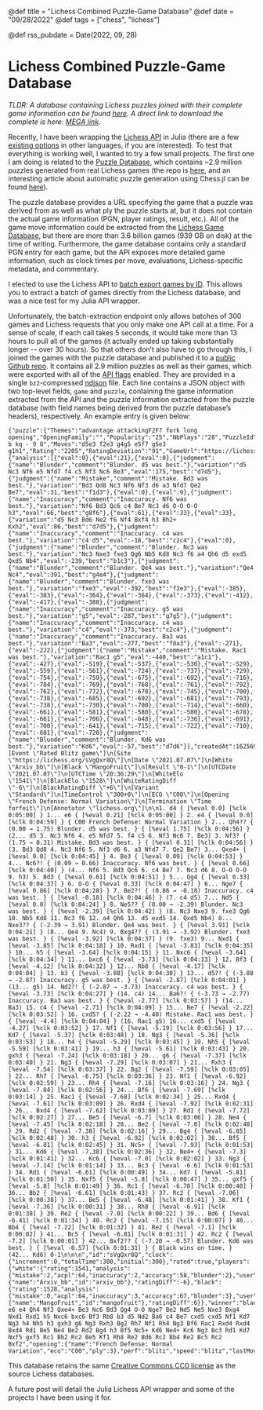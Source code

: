 @def title = "Lichess Combined Puzzle-Game Database"
@def date = "09/28/2022"
@def tags = ["chess", "lichess"]

@def rss_pubdate = Date(2022, 09, 28)

# Lichess Combined Puzzle-Game Database

*TLDR: A database containing Lichess puzzles joined with their complete game information can be found [here](https://github.com/mcognetta/lichess-combined-puzzle-db). A direct link to download the complete is here: [MEGA link](https://mega.nz/file/ZW8HwTAL#VLC2l2nagO7aQmac6W2WN-V2otJHtxtH4ZMxEqGC2_U).*

Recently, I have been wrapping the [Lichess API](https://lichess.org/api) in Julia (there are a few [existing options](https://lichess.org/api#section/Introduction/Clients) in other languages, if you are interested). To test that everything is working well, I wanted to try a few small projects. The first one I am doing is related to the [Puzzle Database](https://database.lichess.org/#puzzles), which contains ~2.9 million puzzles generated from real Lichess games (the repo is [here](https://github.com/ornicar/lichess-puzzler/tree/master/generator), and an interesting article about automatic puzzle generation using Chess.jl can be found [here](https://blog.playmagnus.com/generating-tactical-puzzles-with-stockfish-and-chess-jl-part-i/)).

The puzzle database provides a URL specifying the game that a puzzle was derived from as well as what ply the puzzle starts at, but it does not contain the actual game information (PGN, player ratings, result, etc.). All of the game move information could be extracted from the [Lichess Game Database](https://database.lichess.org/#standard_games), but there are more than 3.6 billion games (939 GB on disk) at the time of writing. Furthermore, the game database contains only a standard PGN entry for each game, but the API exposes more detailed game information, such as clock times per move, evaluations, Lichess-specific metadata, and commentary.

I elected to use the Lichess API to [batch export games by ID](https://lichess.org/api#tag/Games/operation/gamesExportIds). This allows you to extract a batch of games directly from the Lichess database, and was a nice test for my Julia API wrapper.

Unfortunately, the batch-extraction endpoint only allows batches of 300 games and Lichess requests that you only make one API call at a time. For a sense of scale, if each call takes 5 seconds, it would take more than 13 hours to pull all of the games (it actually ended up taking substantially longer -- over 30 hours). So that others don’t also have to go through this, I joined the games with the puzzle database and published it to a [public Github repo](https://github.com/mcognetta/lichess-combined-puzzle-db). It contains all 2.9 million puzzles as well as their games, which were exported with all of the [API flags](https://lichess.org/api#tag/Games/operation/gamesExportIds) enabled. They are provided in a single `bz2`-compressed [ndjson](http://ndjson.org/) file. Each line contains a JSON object with two top-level fields, `game` and `puzzle`, containing the game information extracted from the API and the puzzle information extracted from the puzzle database (with field names being derived from the puzzle database’s headers), respectively. An example entry is given below:

```
{"puzzle":{"Themes":"advantage attackingF2F7 fork long opening","OpeningFamily":"","Popularity":"25","NbPlays":"28","PuzzleId":"00LZf","FEN":"r1b1kb1r/pppp1ppp/2n1p3/3nN3/3P2q1/4B3/PPP1BPPP/RN1Q1RK1 b kq - 9 8","Moves":"d5e3 f2e3 g4g5 e5f7 g5e3 g1h1","Rating":"2205","RatingDeviation":"91","GameUrl":"https://lichess.org/sVgQxr8Q/black#16"},"game":{"analysis":[{"eval":0},{"eval":21},{"eval":0},{"judgment":{"name":"Blunder","comment":"Blunder. d5 was best."},"variation":"d5 Nc3 Nf6 e5 Nfd7 f4 c5 Nf3 Nc6 Be3","eval":175,"best":"d7d5"},{"judgment":{"name":"Mistake","comment":"Mistake. Bd3 was best."},"variation":"Bd3 Qd8 Nc3 Nf6 Nf3 d6 a3 Nfd7 Qe2 Be7","eval":31,"best":"f1d3"},{"eval":0},{"eval":9},{"judgment":{"name":"Inaccuracy","comment":"Inaccuracy. Nf6 was best."},"variation":"Nf6 Bd3 Qc6 c4 Be7 Nc3 d6 O-O O-O h3","eval":66,"best":"g8f6"},{"eval":61},{"eval":33},{"eval":33},{"variation":"d5 Nc3 Bd6 Ne2 f6 Nf4 Bxf4 h3 Bh2+ Kxh2","eval":86,"best":"d7d5"},{"judgment":{"name":"Inaccuracy","comment":"Inaccuracy. c4 was best."},"variation":"c4 d5","eval":-18,"best":"c2c4"},{"eval":0},{"judgment":{"name":"Blunder","comment":"Blunder. Nc3 was best."},"variation":"Nc3 Nxe3 fxe3 Qg6 Nb5 Kd8 Nc3 f6 a4 Qh6 d5 exd5 Qxd5 Nb4","eval":-239,"best":"b1c3"},{"judgment":{"name":"Blunder","comment":"Blunder. Qe4 was best."},"variation":"Qe4 Nc4","eval":391,"best":"g4e4"},{"judgment":{"name":"Blunder","comment":"Blunder. fxe3 was best."},"variation":"fxe3","eval":-392,"best":"f2e3"},{"eval":-385},{"eval":-383},{"eval":-364},{"eval":-364},{"eval":-373},{"eval":-412},{"eval":-417},{"eval":-388},{"judgment":{"name":"Inaccuracy","comment":"Inaccuracy. g5 was best."},"variation":"g5","eval":-287,"best":"g7g5"},{"judgment":{"name":"Inaccuracy","comment":"Inaccuracy. c4 was best."},"variation":"c4","eval":-373,"best":"c2c4"},{"judgment":{"name":"Inaccuracy","comment":"Inaccuracy. Ba3 was best."},"variation":"Ba3","eval":-277,"best":"f8a3"},{"eval":-271},{"eval":-222},{"judgment":{"name":"Mistake","comment":"Mistake. Rac1 was best."},"variation":"Rac1 g5","eval":-440,"best":"a1c1"},{"eval":-427},{"eval":-519},{"eval":-537},{"eval":-536},{"eval":-529},{"eval":-559},{"eval":-561},{"eval":-724},{"eval":-737},{"eval":-729},{"eval":-754},{"eval":-759},{"eval":-675},{"eval":-692},{"eval":-716},{"eval":-784},{"eval":-769},{"eval":-768},{"eval":-761},{"eval":-792},{"eval":-762},{"eval":-772},{"eval":-670},{"eval":-745},{"eval":-700},{"eval":-738},{"eval":-685},{"eval":-692},{"eval":-681},{"eval":-793},{"eval":-738},{"eval":-730},{"eval":-700},{"eval":-714},{"eval":-660},{"eval":-661},{"eval":-581},{"eval":-580},{"eval":-580},{"eval":-678},{"eval":-661},{"eval":-706},{"eval":-648},{"eval":-736},{"eval":-691},{"eval":-700},{"eval":-641},{"eval":-715},{"eval":-722},{"eval":-710},{"eval":-681},{"eval":-720},{"judgment":{"name":"Blunder","comment":"Blunder. Kd6 was best."},"variation":"Kd6","eval":-57,"best":"d7d6"}],"createdAt":1625690189765,"variant":"standard","status":"outoftime","pgn":"[Event \"Rated Blitz game\"]\n[Site \"https://lichess.org/sVgQxr8Q\"]\n[Date \"2021.07.07\"]\n[White \"Arxiv_bb\"]\n[Black \"MangoFruit\"]\n[Result \"0-1\"]\n[UTCDate \"2021.07.07\"]\n[UTCTime \"20:36:29\"]\n[WhiteElo \"1541\"]\n[BlackElo \"1528\"]\n[WhiteRatingDiff \"-6\"]\n[BlackRatingDiff \"+6\"]\n[Variant \"Standard\"]\n[TimeControl \"300+0\"]\n[ECO \"C00\"]\n[Opening \"French Defense: Normal Variation\"]\n[Termination \"Time forfeit\"]\n[Annotator \"lichess.org\"]\n\n1. d4 { [%eval 0.0] [%clk 0:05:00] } 1... e6 { [%eval 0.21] [%clk 0:05:00] } 2. e4 { [%eval 0.0] [%clk 0:04:59] } { C00 French Defense: Normal Variation } 2... Qh4?? { (0.00 → 1.75) Blunder. d5 was best. } { [%eval 1.75] [%clk 0:04:56] } (2... d5 3. Nc3 Nf6 4. e5 Nfd7 5. f4 c5 6. Nf3 Nc6 7. Be3) 3. Nf3? { (1.75 → 0.31) Mistake. Bd3 was best. } { [%eval 0.31] [%clk 0:04:56] } (3. Bd3 Qd8 4. Nc3 Nf6 5. Nf3 d6 6. a3 Nfd7 7. Qe2 Be7) 3... Qxe4+ { [%eval 0.0] [%clk 0:04:45] } 4. Be3 { [%eval 0.09] [%clk 0:04:53] } 4... Nc6?! { (0.09 → 0.66) Inaccuracy. Nf6 was best. } { [%eval 0.66] [%clk 0:04:40] } (4... Nf6 5. Bd3 Qc6 6. c4 Be7 7. Nc3 d6 8. O-O O-O 9. h3) 5. Bd3 { [%eval 0.61] [%clk 0:04:51] } 5... Qg4 { [%eval 0.33] [%clk 0:04:37] } 6. O-O { [%eval 0.33] [%clk 0:04:47] } 6... Nge7 { [%eval 0.86] [%clk 0:04:28] } 7. Be2?! { (0.86 → -0.18) Inaccuracy. c4 was best. } { [%eval -0.18] [%clk 0:04:46] } (7. c4 d5) 7... Nd5 { [%eval 0.0] [%clk 0:04:24] } 8. Ne5?? { (0.00 → -2.39) Blunder. Nc3 was best. } { [%eval -2.39] [%clk 0:04:42] } (8. Nc3 Nxe3 9. fxe3 Qg6 10. Nb5 Kd8 11. Nc3 f6 12. a4 Qh6 13. d5 exd5 14. Qxd5 Nb4) 8... Nxe3?? { (-2.39 → 3.91) Blunder. Qe4 was best. } { [%eval 3.91] [%clk 0:04:21] } (8... Qe4 9. Nc4) 9. Bxg4?? { (3.91 → -3.92) Blunder. fxe3 was best. } { [%eval -3.92] [%clk 0:04:37] } (9. fxe3) 9... Nxd1 { [%eval -3.85] [%clk 0:04:18] } 10. Rxd1 { [%eval -3.83] [%clk 0:04:35] } 10... h5 { [%eval -3.64] [%clk 0:04:15] } 11. Nxc6 { [%eval -3.64] [%clk 0:04:34] } 11... bxc6 { [%eval -3.73] [%clk 0:04:13] } 12. Bf3 { [%eval -4.12] [%clk 0:04:32] } 12... Rb8 { [%eval -4.17] [%clk 0:04:04] } 13. b3 { [%eval -3.88] [%clk 0:04:30] } 13... d5?! { (-3.88 → -2.87) Inaccuracy. g5 was best. } { [%eval -2.87] [%clk 0:04:01] } (13... g5) 14. Nd2?! { (-2.87 → -3.73) Inaccuracy. c4 was best. } { [%eval -3.73] [%clk 0:04:27] } (14. c4) 14... Ba6?! { (-3.73 → -2.77) Inaccuracy. Ba3 was best. } { [%eval -2.77] [%clk 0:03:57] } (14... Ba3) 15. c4 { [%eval -2.71] [%clk 0:04:09] } 15... Be7 { [%eval -2.22] [%clk 0:03:52] } 16. cxd5? { (-2.22 → -4.40) Mistake. Rac1 was best. } { [%eval -4.4] [%clk 0:04:04] } (16. Rac1 g5) 16... cxd5 { [%eval -4.27] [%clk 0:03:52] } 17. Nf1 { [%eval -5.19] [%clk 0:03:56] } 17... Kd7 { [%eval -5.37] [%clk 0:03:48] } 18. Ng3 { [%eval -5.36] [%clk 0:03:53] } 18... h4 { [%eval -5.29] [%clk 0:03:45] } 19. Nh5 { [%eval -5.59] [%clk 0:03:41] } 19... h3 { [%eval -5.61] [%clk 0:03:43] } 20. gxh3 { [%eval -7.24] [%clk 0:03:18] } 20... g6 { [%eval -7.37] [%clk 0:03:40] } 21. Ng3 { [%eval -7.29] [%clk 0:03:07] } 21... Rxh3 { [%eval -7.54] [%clk 0:03:37] } 22. Bg2 { [%eval -7.59] [%clk 0:03:05] } 22... Rh7 { [%eval -6.75] [%clk 0:03:36] } 23. Nf1 { [%eval -6.92] [%clk 0:02:59] } 23... Rh4 { [%eval -7.16] [%clk 0:03:16] } 24. Ng3 { [%eval -7.84] [%clk 0:02:56] } 24... Bf6 { [%eval -7.69] [%clk 0:03:14] } 25. Rac1 { [%eval -7.68] [%clk 0:02:34] } 25... Rxd4 { [%eval -7.61] [%clk 0:03:09] } 26. Rxd4 { [%eval -7.92] [%clk 0:02:31] } 26... Bxd4 { [%eval -7.62] [%clk 0:03:09] } 27. Rd1 { [%eval -7.72] [%clk 0:02:27] } 27... Be5 { [%eval -6.7] [%clk 0:03:06] } 28. Ne4 { [%eval -7.45] [%clk 0:02:18] } 28... Be2 { [%eval -7.0] [%clk 0:02:48] } 29. Rd2 { [%eval -7.38] [%clk 0:02:16] } 29... Bg4 { [%eval -6.85] [%clk 0:02:48] } 30. h3 { [%eval -6.92] [%clk 0:02:02] } 30... Bf5 { [%eval -6.81] [%clk 0:02:45] } 31. Nc5+ { [%eval -7.93] [%clk 0:01:53] } 31... Kd6 { [%eval -7.38] [%clk 0:02:36] } 32. Ne4+ { [%eval -7.3] [%clk 0:01:41] } 32... Kc6 { [%eval -7.0] [%clk 0:02:02] } 33. Ng3 { [%eval -7.14] [%clk 0:01:14] } 33... Bc3 { [%eval -6.6] [%clk 0:01:53] } 34. Rd1 { [%eval -6.61] [%clk 0:00:49] } 34... Kd7 { [%eval -5.81] [%clk 0:01:50] } 35. Nxf5 { [%eval -5.8] [%clk 0:00:47] } 35... gxf5 { [%eval -5.8] [%clk 0:01:49] } 36. Rc1 { [%eval -6.78] [%clk 0:00:40] } 36... Bb2 { [%eval -6.61] [%clk 0:01:43] } 37. Rc2 { [%eval -7.06] [%clk 0:00:38] } 37... Be5 { [%eval -6.48] [%clk 0:01:41] } 38. Kf1 { [%eval -7.36] [%clk 0:00:31] } 38... Rh8 { [%eval -6.91] [%clk 0:01:38] } 39. Re2 { [%eval -7.0] [%clk 0:00:22] } 39... Bd6 { [%eval -6.41] [%clk 0:01:34] } 40. Rc2 { [%eval -7.15] [%clk 0:00:07] } 40... Bb4 { [%eval -7.22] [%clk 0:01:32] } 41. Re2 { [%eval -7.1] [%clk 0:00:02] } 41... Bc5 { [%eval -6.81] [%clk 0:01:31] } 42. Rc2 { [%eval -7.2] [%clk 0:00:01] } 42... Bxf2?? { (-7.20 → -0.57) Blunder. Kd6 was best. } { [%eval -0.57] [%clk 0:01:31] } { Black wins on time. } (42... Kd6) 0-1\n\n\n","id":"sVgQxr8Q","clock":{"increment":0,"totalTime":300,"initial":300},"rated":true,"players":{"white":{"rating":1541,"analysis":{"mistake":2,"acpl":64,"inaccuracy":2,"accuracy":58,"blunder":2},"user":{"name":"Arxiv_bb","id":"arxiv_bb"},"ratingDiff":-6},"black":{"rating":1528,"analysis":{"mistake":0,"acpl":64,"inaccuracy":3,"accuracy":67,"blunder":3},"user":{"name":"MangoFruit","id":"mangofruit"},"ratingDiff":6}},"winner":"black","moves":"d4 e6 e4 Qh4 Nf3 Qxe4+ Be3 Nc6 Bd3 Qg4 O-O Nge7 Be2 Nd5 Ne5 Nxe3 Bxg4 Nxd1 Rxd1 h5 Nxc6 bxc6 Bf3 Rb8 b3 d5 Nd2 Ba6 c4 Be7 cxd5 cxd5 Nf1 Kd7 Ng3 h4 Nh5 h3 gxh3 g6 Ng3 Rxh3 Bg2 Rh7 Nf1 Rh4 Ng3 Bf6 Rac1 Rxd4 Rxd4 Bxd4 Rd1 Be5 Ne4 Be2 Rd2 Bg4 h3 Bf5 Nc5+ Kd6 Ne4+ Kc6 Ng3 Bc3 Rd1 Kd7 Nxf5 gxf5 Rc1 Bb2 Rc2 Be5 Kf1 Rh8 Re2 Bd6 Rc2 Bb4 Re2 Bc5 Rc2 Bxf2","opening":{"name":"French Defense: Normal Variation","eco":"C00","ply":3},"perf":"blitz","speed":"blitz","lastMoveAt":1625690725840}}
```

This database retains the same [Creative Commons CC0 license](https://tldrlegal.com/license/creative-commons-cc0-1.0-universal) as the source Lichess databases.

A future post will detail the Julia Lichess API wrapper and some of the projects I have been using it for.